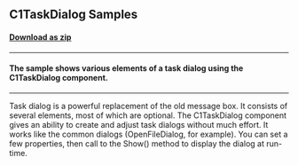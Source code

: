## C1TaskDialog Samples
#### [Download as zip](https://minhaskamal.github.io/DownGit/#/home?url=https://github.com/GrapeCity/ComponentOne-WinForms-Samples/tree/master/NetFramework\Win7Pack\CS\TaskDialogDemo)
____
#### The sample shows various elements of a task dialog using the C1TaskDialog component.
____
Task dialog is a powerful replacement of the old message box. It consists of several elements, most of which are optional. The C1TaskDialog component gives an ability to create and adjust task dialogs without much effort. It works like the common dialogs (OpenFileDialog, for example). You can set a few properties, then call to the Show() method to display the dialog at run-time. 